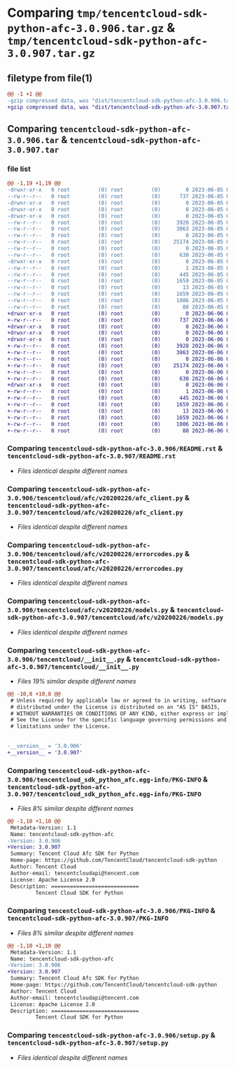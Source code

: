 # Comparing `tmp/tencentcloud-sdk-python-afc-3.0.906.tar.gz` & `tmp/tencentcloud-sdk-python-afc-3.0.907.tar.gz`

## filetype from file(1)

```diff
@@ -1 +1 @@
-gzip compressed data, was "dist/tencentcloud-sdk-python-afc-3.0.906.tar", last modified: Mon Jun  5 00:25:28 2023, max compression
+gzip compressed data, was "dist/tencentcloud-sdk-python-afc-3.0.907.tar", last modified: Tue Jun  6 02:17:39 2023, max compression
```

## Comparing `tencentcloud-sdk-python-afc-3.0.906.tar` & `tencentcloud-sdk-python-afc-3.0.907.tar`

### file list

```diff
@@ -1,19 +1,19 @@
-drwxr-xr-x   0 root         (0) root         (0)        0 2023-06-05 00:25:28.000000 tencentcloud-sdk-python-afc-3.0.906/
--rw-r--r--   0 root         (0) root         (0)      737 2023-06-05 00:25:28.000000 tencentcloud-sdk-python-afc-3.0.906/README.rst
-drwxr-xr-x   0 root         (0) root         (0)        0 2023-06-05 00:25:28.000000 tencentcloud-sdk-python-afc-3.0.906/tencentcloud/
-drwxr-xr-x   0 root         (0) root         (0)        0 2023-06-05 00:25:28.000000 tencentcloud-sdk-python-afc-3.0.906/tencentcloud/afc/
-drwxr-xr-x   0 root         (0) root         (0)        0 2023-06-05 00:25:28.000000 tencentcloud-sdk-python-afc-3.0.906/tencentcloud/afc/v20200226/
--rw-r--r--   0 root         (0) root         (0)     3928 2023-06-05 00:25:28.000000 tencentcloud-sdk-python-afc-3.0.906/tencentcloud/afc/v20200226/afc_client.py
--rw-r--r--   0 root         (0) root         (0)     3863 2023-06-05 00:25:28.000000 tencentcloud-sdk-python-afc-3.0.906/tencentcloud/afc/v20200226/errorcodes.py
--rw-r--r--   0 root         (0) root         (0)        0 2023-06-05 00:25:28.000000 tencentcloud-sdk-python-afc-3.0.906/tencentcloud/afc/v20200226/__init__.py
--rw-r--r--   0 root         (0) root         (0)    25174 2023-06-05 00:25:28.000000 tencentcloud-sdk-python-afc-3.0.906/tencentcloud/afc/v20200226/models.py
--rw-r--r--   0 root         (0) root         (0)        0 2023-06-05 00:25:28.000000 tencentcloud-sdk-python-afc-3.0.906/tencentcloud/afc/__init__.py
--rw-r--r--   0 root         (0) root         (0)      630 2023-06-05 00:25:28.000000 tencentcloud-sdk-python-afc-3.0.906/tencentcloud/__init__.py
-drwxr-xr-x   0 root         (0) root         (0)        0 2023-06-05 00:25:28.000000 tencentcloud-sdk-python-afc-3.0.906/tencentcloud_sdk_python_afc.egg-info/
--rw-r--r--   0 root         (0) root         (0)        1 2023-06-05 00:25:28.000000 tencentcloud-sdk-python-afc-3.0.906/tencentcloud_sdk_python_afc.egg-info/dependency_links.txt
--rw-r--r--   0 root         (0) root         (0)      445 2023-06-05 00:25:28.000000 tencentcloud-sdk-python-afc-3.0.906/tencentcloud_sdk_python_afc.egg-info/SOURCES.txt
--rw-r--r--   0 root         (0) root         (0)     1659 2023-06-05 00:25:28.000000 tencentcloud-sdk-python-afc-3.0.906/tencentcloud_sdk_python_afc.egg-info/PKG-INFO
--rw-r--r--   0 root         (0) root         (0)       13 2023-06-05 00:25:28.000000 tencentcloud-sdk-python-afc-3.0.906/tencentcloud_sdk_python_afc.egg-info/top_level.txt
--rw-r--r--   0 root         (0) root         (0)     1659 2023-06-05 00:25:28.000000 tencentcloud-sdk-python-afc-3.0.906/PKG-INFO
--rw-r--r--   0 root         (0) root         (0)     1006 2023-06-05 00:25:28.000000 tencentcloud-sdk-python-afc-3.0.906/setup.py
--rw-r--r--   0 root         (0) root         (0)       88 2023-06-05 00:25:28.000000 tencentcloud-sdk-python-afc-3.0.906/setup.cfg
+drwxr-xr-x   0 root         (0) root         (0)        0 2023-06-06 02:17:39.000000 tencentcloud-sdk-python-afc-3.0.907/
+-rw-r--r--   0 root         (0) root         (0)      737 2023-06-06 02:17:39.000000 tencentcloud-sdk-python-afc-3.0.907/README.rst
+drwxr-xr-x   0 root         (0) root         (0)        0 2023-06-06 02:17:39.000000 tencentcloud-sdk-python-afc-3.0.907/tencentcloud/
+drwxr-xr-x   0 root         (0) root         (0)        0 2023-06-06 02:17:39.000000 tencentcloud-sdk-python-afc-3.0.907/tencentcloud/afc/
+drwxr-xr-x   0 root         (0) root         (0)        0 2023-06-06 02:17:39.000000 tencentcloud-sdk-python-afc-3.0.907/tencentcloud/afc/v20200226/
+-rw-r--r--   0 root         (0) root         (0)     3928 2023-06-06 02:17:39.000000 tencentcloud-sdk-python-afc-3.0.907/tencentcloud/afc/v20200226/afc_client.py
+-rw-r--r--   0 root         (0) root         (0)     3863 2023-06-06 02:17:39.000000 tencentcloud-sdk-python-afc-3.0.907/tencentcloud/afc/v20200226/errorcodes.py
+-rw-r--r--   0 root         (0) root         (0)        0 2023-06-06 02:17:39.000000 tencentcloud-sdk-python-afc-3.0.907/tencentcloud/afc/v20200226/__init__.py
+-rw-r--r--   0 root         (0) root         (0)    25174 2023-06-06 02:17:39.000000 tencentcloud-sdk-python-afc-3.0.907/tencentcloud/afc/v20200226/models.py
+-rw-r--r--   0 root         (0) root         (0)        0 2023-06-06 02:17:39.000000 tencentcloud-sdk-python-afc-3.0.907/tencentcloud/afc/__init__.py
+-rw-r--r--   0 root         (0) root         (0)      630 2023-06-06 02:17:39.000000 tencentcloud-sdk-python-afc-3.0.907/tencentcloud/__init__.py
+drwxr-xr-x   0 root         (0) root         (0)        0 2023-06-06 02:17:39.000000 tencentcloud-sdk-python-afc-3.0.907/tencentcloud_sdk_python_afc.egg-info/
+-rw-r--r--   0 root         (0) root         (0)        1 2023-06-06 02:17:39.000000 tencentcloud-sdk-python-afc-3.0.907/tencentcloud_sdk_python_afc.egg-info/dependency_links.txt
+-rw-r--r--   0 root         (0) root         (0)      445 2023-06-06 02:17:39.000000 tencentcloud-sdk-python-afc-3.0.907/tencentcloud_sdk_python_afc.egg-info/SOURCES.txt
+-rw-r--r--   0 root         (0) root         (0)     1659 2023-06-06 02:17:39.000000 tencentcloud-sdk-python-afc-3.0.907/tencentcloud_sdk_python_afc.egg-info/PKG-INFO
+-rw-r--r--   0 root         (0) root         (0)       13 2023-06-06 02:17:39.000000 tencentcloud-sdk-python-afc-3.0.907/tencentcloud_sdk_python_afc.egg-info/top_level.txt
+-rw-r--r--   0 root         (0) root         (0)     1659 2023-06-06 02:17:39.000000 tencentcloud-sdk-python-afc-3.0.907/PKG-INFO
+-rw-r--r--   0 root         (0) root         (0)     1006 2023-06-06 02:17:39.000000 tencentcloud-sdk-python-afc-3.0.907/setup.py
+-rw-r--r--   0 root         (0) root         (0)       88 2023-06-06 02:17:39.000000 tencentcloud-sdk-python-afc-3.0.907/setup.cfg
```

### Comparing `tencentcloud-sdk-python-afc-3.0.906/README.rst` & `tencentcloud-sdk-python-afc-3.0.907/README.rst`

 * *Files identical despite different names*

### Comparing `tencentcloud-sdk-python-afc-3.0.906/tencentcloud/afc/v20200226/afc_client.py` & `tencentcloud-sdk-python-afc-3.0.907/tencentcloud/afc/v20200226/afc_client.py`

 * *Files identical despite different names*

### Comparing `tencentcloud-sdk-python-afc-3.0.906/tencentcloud/afc/v20200226/errorcodes.py` & `tencentcloud-sdk-python-afc-3.0.907/tencentcloud/afc/v20200226/errorcodes.py`

 * *Files identical despite different names*

### Comparing `tencentcloud-sdk-python-afc-3.0.906/tencentcloud/afc/v20200226/models.py` & `tencentcloud-sdk-python-afc-3.0.907/tencentcloud/afc/v20200226/models.py`

 * *Files identical despite different names*

### Comparing `tencentcloud-sdk-python-afc-3.0.906/tencentcloud/__init__.py` & `tencentcloud-sdk-python-afc-3.0.907/tencentcloud/__init__.py`

 * *Files 19% similar despite different names*

```diff
@@ -10,8 +10,8 @@
 # Unless required by applicable law or agreed to in writing, software
 # distributed under the License is distributed on an "AS IS" BASIS,
 # WITHOUT WARRANTIES OR CONDITIONS OF ANY KIND, either express or implied.
 # See the License for the specific language governing permissions and
 # limitations under the License.
 
 
-__version__ = '3.0.906'
+__version__ = '3.0.907'
```

### Comparing `tencentcloud-sdk-python-afc-3.0.906/tencentcloud_sdk_python_afc.egg-info/PKG-INFO` & `tencentcloud-sdk-python-afc-3.0.907/tencentcloud_sdk_python_afc.egg-info/PKG-INFO`

 * *Files 8% similar despite different names*

```diff
@@ -1,10 +1,10 @@
 Metadata-Version: 1.1
 Name: tencentcloud-sdk-python-afc
-Version: 3.0.906
+Version: 3.0.907
 Summary: Tencent Cloud Afc SDK for Python
 Home-page: https://github.com/TencentCloud/tencentcloud-sdk-python
 Author: Tencent Cloud
 Author-email: tencentcloudapi@tencent.com
 License: Apache License 2.0
 Description: ============================
         Tencent Cloud SDK for Python
```

### Comparing `tencentcloud-sdk-python-afc-3.0.906/PKG-INFO` & `tencentcloud-sdk-python-afc-3.0.907/PKG-INFO`

 * *Files 8% similar despite different names*

```diff
@@ -1,10 +1,10 @@
 Metadata-Version: 1.1
 Name: tencentcloud-sdk-python-afc
-Version: 3.0.906
+Version: 3.0.907
 Summary: Tencent Cloud Afc SDK for Python
 Home-page: https://github.com/TencentCloud/tencentcloud-sdk-python
 Author: Tencent Cloud
 Author-email: tencentcloudapi@tencent.com
 License: Apache License 2.0
 Description: ============================
         Tencent Cloud SDK for Python
```

### Comparing `tencentcloud-sdk-python-afc-3.0.906/setup.py` & `tencentcloud-sdk-python-afc-3.0.907/setup.py`

 * *Files identical despite different names*

